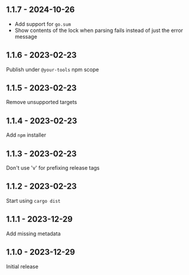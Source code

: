 ## 1.1.7 - 2024-10-26

* Add support for `go.sum`
* Show contents of the lock when parsing fails instead of just the error message

## 1.1.6 - 2023-02-23

Publish under `@your-tools` npm scope

## 1.1.5 - 2023-02-23

Remove unsupported targets

## 1.1.4 - 2023-02-23

Add `npm` installer

## 1.1.3 - 2023-02-23

Don't use 'v' for prefixing release tags

## 1.1.2 - 2023-02-23

Start using `cargo dist`

## 1.1.1 - 2023-12-29

Add missing metadata

## 1.1.0 - 2023-12-29

Initial release
